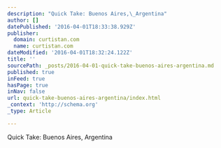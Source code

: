 ```yaml
---
description: "Quick Take: Buenos Aires,\_Argentina"
author: []
datePublished: '2016-04-01T18:33:38.929Z'
publisher:
  domain: curtistan.com
  name: curtistan.com
dateModified: '2016-04-01T18:32:24.122Z'
title: ''
sourcePath: _posts/2016-04-01-quick-take-buenos-aires-argentina.md
published: true
inFeed: true
hasPage: true
inNav: false
url: quick-take-buenos-aires-argentina/index.html
_context: 'http://schema.org'
_type: Article

---
```

Quick Take: Buenos Aires, Argentina